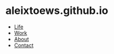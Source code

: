 # aleixtoews.github.io
<link href="aleixtoews.github.io" rel="stylesheet">

<nav role="navigation" class="primary-navigation">
  <ul>
    <li><a href="#">Life</a></li>
    <li><a href="#">Work</a></li>
    <li><a href="#">About</a></li>
    <li><a href="#">Contact</a></li>
  </ul>
</nav>
